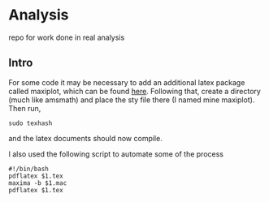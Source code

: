 # Analysis
repo for work done in real analysis

## Intro
For some code it may be necessary to add an additional latex package called maxiplot, which can be found [here](https://sourceforge.net/p/maxima/website/ci/master/tree/contrib/maxiplot/maxiplot.sty). Following that, create a directory (much like amsmath) and place the sty file there (I named mine maxiplot). Then run,

``` shell
sudo texhash
```
and the latex documents should now compile.

I also used the following script to automate some of the process

``` shell
#!/bin/bash
pdflatex $1.tex
maxima -b $1.mac
pdflatex $1.tex
```
